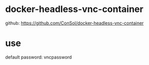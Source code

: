 # docker-headless-vnc-container

github: https://github.com/ConSol/docker-headless-vnc-container

# use

default password: vncpassword